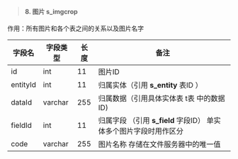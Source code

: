 > #### 8. 图片 s_imgcrop

作用：所有图片和各个表之间的关系以及图片名字

| 字段名   | 字段类型 | 长度 | 备注                                                         |
| -------- | -------- | ---- | ------------------------------------------------------------ |
| id       | int      | 11   | 图片ID                                                       |
| entityId | int      | 11   | 归属实体（引用 **s_entity** 表ID ）                          |
| dataId   | varchar  | 255  | 归属数据（引用具体实体表 t表 中的数据ID)                     |
| fieldId  | int      | 11   | 归属字段 （引用 **s_field** 字段ID） 单实体多个图片字段时用作区分 |
| code     | varchar  | 255  | 图片名称 存储在文件服务器中的唯一值                          |